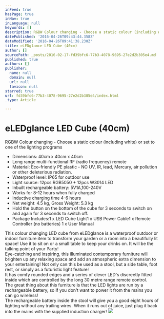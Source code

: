 ```yaml
---
inFeed: true
hasPage: true
inNav: true
inLanguage: null
keywords: []
description: RGBW Colour changing - Choose a static colour (including white) or set to one of the lighting programs
datePublished: '2016-04-26T09:43:44.358Z'
dateModified: '2016-04-26T09:41:38.230Z'
title: eLEDglance LED Cube (40cm)
author: []
sourcePath: _posts/2016-02-17-fd39bfc6-77b3-4078-9695-27e2d2b305e4.md
published: true
authors: []
publisher:
  name: null
  domain: null
  url: null
  favicon: null
starred: true
url: fd39bfc6-77b3-4078-9695-27e2d2b305e4/index.html
_type: Article

---
```

# eLEDglance LED Cube (40cm)

RGBW Colour changing - Choose a static colour (including white) or set to one of the lighting programs

* Dimensions: 40cm x 40cm x 40cm
* Long range multi-functional RF (radio frequency) remote
* Material: Eco-friendly PE plastic - NO UV, IR, lead, Mercury, air pollution or other deleterious radiation.
* Waterproof level: IP65 for outdoor use
* Light source: 12pcs RGB5050 + 12pcs W3014 LED
* Inbuilt rechargeable battery: 5V1A,100-240V
* Works for 8-12 hours when fully charged
* Inductive charging time 4-6 hours
* Net weight: 4.5 kg, Gross Weight: 5.3 kg
* Hold the button on the bottom of the cube for 3 seconds to switch on and again for 3 seconds to switch off.
* Package Includes:1 x LED Cube Light1 x USB Power Cable1 x Remote Controller (no batteries) 1 x User Manual

This colour changing LED cube from eLEDglance is a waterproof outdoor or indoor furniture item to transform your garden or a room into a beautifully lit space! Use it to sit on or a small table to keep your drinks on. It will be the talking point of your Party!  
Eye-catching and inspiring, this illuminated contemporary furniture will brighten up any relaxing space and add an atmospheric extra dimension to your entertaining! Not only can this be used as a stool, but a side table, foot rest, or simply as a futuristic light feature!   
It has comfy rounded edges and a series of clever LED's discreetly fitted inside which are controlled by the long 30 metre range remote control.   
The great thing about this furniture is that the LED lights are run by a rechargeable battery, so if you don't want to power it from the mains you can go wireless!   
The rechargeable battery inside the stool will give you a good eight hours of lighting without any trailing wires. When it runs out of juice, just plug it back into the mains with the supplied induction charger!
![](https://the-grid-user-content.s3-us-west-2.amazonaws.com/d192c6dd-312d-4cd1-b9b9-32e4d72f870f.jpg)